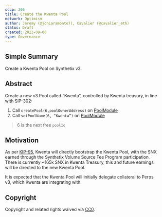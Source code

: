 ```yaml
---
sccp: 306
title: Create the Kwenta Pool 
network: Optimism
author: Jeremy (@jchiaramonte7), Cavalier (@cavalier_eth)
status: Draft
created: 2023-09-06
type: Governance
---
```


<!--You can leave these HTML comments in your merged SCCP and delete the visible duplicate text guides, they will not appear and may be helpful to refer to if you edit it again. This is the suggested template for new SCCPs. Note that an SCCP number will be assigned by an editor. When opening a pull request to submit your SCCP, please use an abbreviated title in the filename, `sccp-draft_title_abbrev.md`. The title should be 44 characters or less.-->

## Simple Summary

<!--"If you can't explain it simply, you don't understand it well enough." Provide a simplified and layman-accessible explanation of the SCCP.-->
Create a Kwenta Pool on Synthetix v3.

## Abstract

<!--A short (~200 word) description of the variable change proposed.-->

Create a new v3 Pool called “Kwenta”, controlled by Kwenta treasury, in line with SIP-302: 
1. Call `createPool(6,poolOwnerAddress)` on [PoolModule](https://github.com/Synthetixio/synthetix-v3/blob/main/protocol/synthetix/contracts/modules/core/PoolModule.sol)
2. Call `setPoolName(6, “Kwenta”)` on [PoolModule](https://github.com/Synthetixio/synthetix-v3/blob/main/protocol/synthetix/contracts/modules/core/PoolModule.sol)

> 6 is the next free `poolId`


## Motivation

<!--The motivation is critical for SCCPs that want to update variables within Synthetix. It should clearly explain why the existing variable is not incentive aligned. SCCP submissions without sufficient motivation may be rejected outright.-->

As per [KIP-95](https://gov.kwenta.eth.limo/kips/kip-095/), Kwenta will directly bootstrap the Kwenta Pool, with the SNX earned through the Synthetix Volume Source Fee Program participation. There is currently ~165k SNX in Kwenta Treasury, this and future earnings will be directed to the new Kwenta Pool.

It is expected that the Kwenta Pool will initially delegate collateral to Perps v3, which Kwenta are integrating with.

## Copyright

Copyright and related rights waived via [CC0](https://creativecommons.org/publicdomain/zero/1.0/).